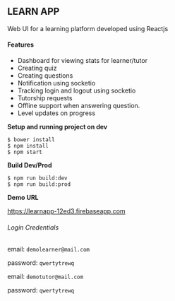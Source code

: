 ## LEARN APP

Web UI for a learning platform developed using Reactjs

#### Features

* Dashboard for viewing stats for learner/tutor
* Creating quiz
* Creating questions
* Notification using socketio
* Tracking login and logout using socketio
* Tutorship requests
* Offline support when answering question.
* Level updates on progress

**Setup and running project on dev**

    $ bower install
    $ npm install
    $ npm start

**Build Dev/Prod**
    
    $ npm run build:dev
    $ npm run build:prod


**Demo URL**

https://learnapp-12ed3.firebaseapp.com

###### Login Credentials

email: `demolearner@mail.com`

password: `qwertytrewq`


email: `demotutor@mail.com`

password: `qwertytrewq`

